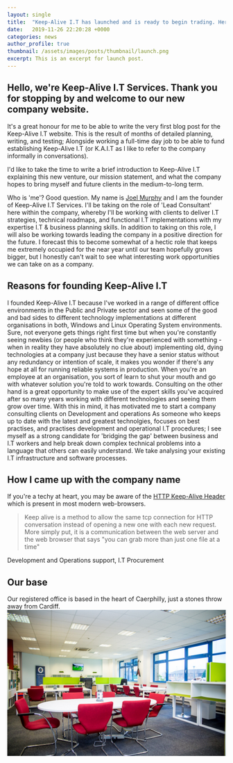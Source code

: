 ```yaml
---
layout: single
title:  "Keep-Alive I.T has launched and is ready to begin trading. Here's a brief introduction to the company."
date:   2019-11-26 22:20:28 +0000
categories: news
author_profile: true
thumbnail: /assets/images/posts/thumbnail/launch.png
excerpt: This is an excerpt for launch post.
---
```


## Hello, we're Keep-Alive I.T Services. Thank you for stopping by and welcome to our new company website.
It's a great honour for me to be able to write the very first blog post for the Keep-Alive I.T website. This is the result of months of detailed planning, writing, and testing; Alongside working a full-time day job to be able to fund establishing Keep-Alive I.T (or K.A.I.T as I like to refer to the company informally in conversations).

I'd like to take the time to write a brief introduction to Keep-Alive I.T explaining this new venture, our mission statement, and what the company hopes to bring myself and future clients in the medium-to-long term. 

Who is 'me'? Good question. My name is <a href="https://joel-murphy.co.uk/" target="_blank">Joel Murphy</a> and I am the founder of Keep-Alive I.T Services. I'll be taking on the role of 'Lead Consultant' here within the company, whereby I'll be working with clients to deliver I.T strategies, technical roadmaps, and functional I.T implementations with my expertise I.T & business planning skills. In addition to taking on this role, I will also be working towards leading the company in a positive direction for the future. I forecast this to become somewhat of a hectic role that keeps me extremely occupied for the near year until our team hopefully grows bigger, but I honestly can't wait to see what interesting work opportunities we can take on as a company.

## Reasons for founding Keep-Alive I.T
I founded Keep-Alive I.T because I've worked in a range of different office environments in the Public and Private sector and seen some of the good and bad sides to different technology implementations at different organisations in both, Windows and Linux Operating System environments. Sure, not everyone gets things right first time but when you're constantly seeing newbies (or people who think they're experienced with something - when in reality they have absolutely no clue about) implementing old, dying technologies at a company just because they have a senior status without any redundancy or intention of scale, it makes you wonder if there's any hope at all for running reliable systems in production. When you're an employee at an organisation, you sort of learn to shut your mouth and go with whatever solution you're told to work towards. Consulting on the other hand is a great opportunity to make use of the expert skills you've acquired after so many years working with different technologies and seeing them grow over time. With this in mind, it has motivated me to start a company consulting clients on Development and operations 
As someone who keeps up to date with the latest and greatest technolgies, focuses on best practises, and practises development and operational I.T procedures; I see myself as a strong candidate for 'bridging the gap' between business and I.T workers and help break down complex technical problems into a language that others can easily understand.
We take analysing your existing I.T infrastructure and software processes.

## How I came up with the company name
If you're a techy at heart, you may be aware of the [HTTP Keep-Alive Header](https://developer.mozilla.org/en-US/docs/Web/HTTP/Headers/Keep-Alive) which is present in most modern web-browsers.

> Keep alive is a method to allow the same tcp connection for HTTP conversation instead of opening a new one with each new request. More simply put, it is a communication between the web server and the web browser that says "you can grab more than just one file at a time"

Development and Operations support, I.T Procurement

## Our base
Our registered office is based in the heart of Caerphilly, just a stones throw away from Cardiff.
<img class="lazy" src="/assets/images/welsh-ice.jpg" />

